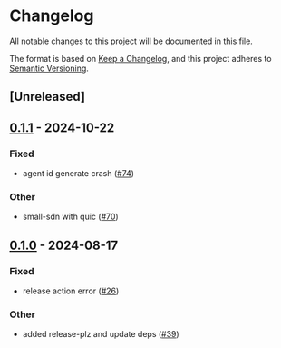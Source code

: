 # Changelog
All notable changes to this project will be documented in this file.

The format is based on [Keep a Changelog](https://keepachangelog.com/en/1.0.0/),
and this project adheres to [Semantic Versioning](https://semver.org/spec/v2.0.0.html).

## [Unreleased]

## [0.1.1](https://github.com/8xFF/atm0s-reverse-proxy/compare/atm0s-reverse-proxy-cert-utils-v0.1.0...atm0s-reverse-proxy-cert-utils-v0.1.1) - 2024-10-22

### Fixed

- agent id generate crash ([#74](https://github.com/8xFF/atm0s-reverse-proxy/pull/74))

### Other

- small-sdn with quic ([#70](https://github.com/8xFF/atm0s-reverse-proxy/pull/70))

## [0.1.0](https://github.com/8xFF/atm0s-reverse-proxy/releases/tag/atm0s-reverse-proxy-cert-utils-v0.1.0) - 2024-08-17

### Fixed
- release action error ([#26](https://github.com/8xFF/atm0s-reverse-proxy/pull/26))

### Other
- added release-plz and update deps ([#39](https://github.com/8xFF/atm0s-reverse-proxy/pull/39))
